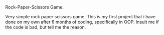 Rock-Paper-Scissors Game.

Very simple rock paper scissors game.
This is my first project that i have done on my own after 6 months of coding, specifically in OOP. Insult me if the code is bad, but tell me the reason.
